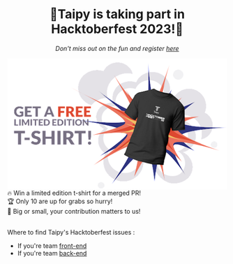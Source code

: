  # <div align="center"> 🎉Taipy is taking part in Hacktoberfest 2023!🎉 </div>

*<div align="center">Don't miss out on the fun and register [here](https://hacktoberfest.com/) </div>* 

<img align="right" src="white.png" alt="Taipy Logo" width="600" height="300" ></img>

<div align="left">🔥 Win a limited edition t-shirt for a merged PR! </div>
<div align="left">🏆 Only 10 are up for grabs so hurry! </div>
<div align="left"> 🙌 Big or small, your contribution matters to us!
 </div>

<br>

Where to find Taipy's Hacktoberfest issues :
+ If you're team [front-end](https://github.com/Avaiga/taipy-gui)
+ If you're team [back-end](https://github.com/Avaiga/taipy-core)


